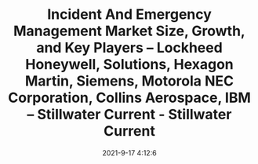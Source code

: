 ---
"title": "Incident And Emergency Management Market Size, Growth, and Key Players – Lockheed Honeywell, Solutions, Hexagon Martin, Siemens, Motorola NEC Corporation, Collins Aerospace, IBM – Stillwater Current - Stillwater Current"
"date": "2021-9-17 4:12:6"
"feed_name": "GOOGLENEWSINDUSTRIAL"
"feed_website": "https://news.google.com/search?q=industrial%2Bincident&hl=en-US&gl=US&ceid=US:en"
"feed_rss": "https://news.google.com/rss/search?q=industrial%2Bincident&hl=en-US&gl=US&ceid=US:en"
"link": "https://www.stillwatercurrent.com/incident-and-emergency-management-market-applications-types-and-future-outlook-report/"
"file": "_posts/2021-1-1-184463d8f5ca383d2db6cf56e2bbb17bec228698.md"
"accident": "0"
"drilling": "0"
"dead": "0"
"injured": "0"
"where": "unknown site"
---